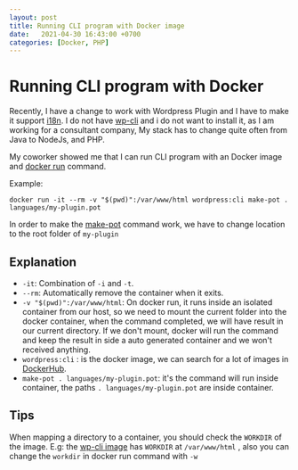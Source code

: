 ```yaml
---
layout: post
title: Running CLI program with Docker image
date:   2021-04-30 16:43:00 +0700
categories: [Docker, PHP]
---
```


# Running CLI program with Docker

Recently, I have a change to work with Wordpress Plugin and I have to make it support [i18n](https://developer.wordpress.org/apis/handbook/internationalization/localization/#generate-mo-file).
I do not have [wp-cli](https://wp-cli.org/) and i do not want to install it, as I am working for a consultant company, My stack has to change quite often from Java to NodeJs, and PHP.

My coworker showed me that I can run CLI program with an Docker image and [docker run](https://docs.docker.com/engine/reference/commandline/run/) command.

Example:

```
docker run -it --rm -v "$(pwd)":/var/www/html wordpress:cli make-pot . languages/my-plugin.pot
```

In order to make the [make-pot](https://developer.wordpress.org/cli/commands/i18n/make-pot/) command work, we have to change location to the root folder of `my-plugin`

## Explanation

- `-it`: Combination of `-i` and `-t`.
- `--rm`: Automatically remove the container when it exits.
- `-v "$(pwd)":/var/www/html`: On docker run, it runs inside an isolated container from our host, so we need to mount the current folder into the docker container, when the command completed, we will have result in our current directory. If we don't mount, docker will run the command and keep the result in side a auto generated container and we won't received anything.
- `wordpress:cli` : is the docker image, we can search for a lot of images in [DockerHub](https://hub.docker.com/).
- `make-pot . languages/my-plugin.pot`: it's the command will run inside container, the paths `. languages/my-plugin.pot` are inside container.

## Tips

When mapping a directory to a container, you should check the `WORKDIR` of the image. E.g: the [wp-cli image](https://github.com/docker-library/wordpress/blob/master/cli/php7.3/alpine/Dockerfile) has `WORKDIR` at `/var/www/html` , also you can change the `workdir` in docker run command with `-w`
